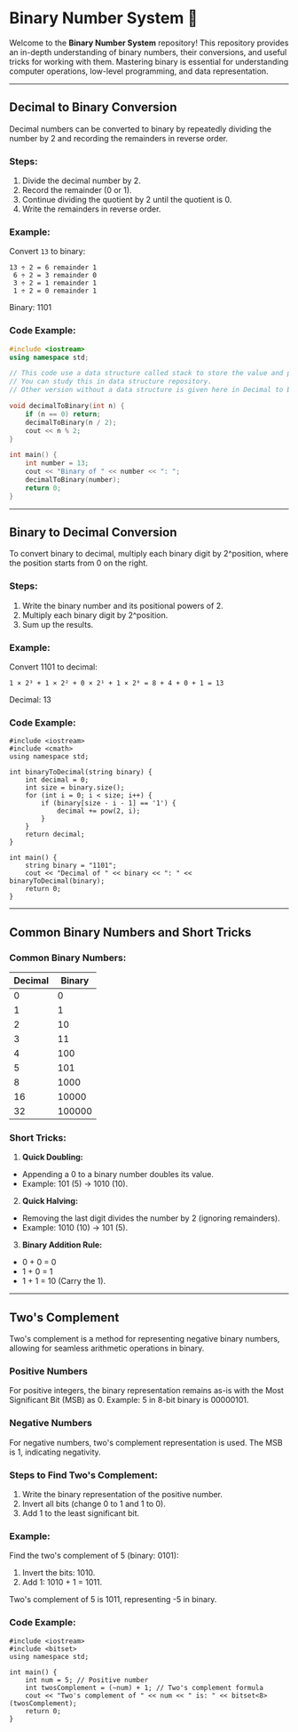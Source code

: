 # Binary Number System 📘

Welcome to the **Binary Number System** repository! This repository provides an in-depth understanding of binary numbers, their conversions, and useful tricks for working with them. Mastering binary is essential for understanding computer operations, low-level programming, and data representation.

---

## Decimal to Binary Conversion
Decimal numbers can be converted to binary by repeatedly dividing the number by 2 and recording the remainders in reverse order.

### Steps:
1. Divide the decimal number by 2.
2. Record the remainder (0 or 1).
3. Continue dividing the quotient by 2 until the quotient is 0.
4. Write the remainders in reverse order.

### Example:
Convert `13` to binary:
```
13 ÷ 2 = 6 remainder 1
 6 ÷ 2 = 3 remainder 0
 3 ÷ 2 = 1 remainder 1
 1 ÷ 2 = 0 remainder 1
```

Binary: 1101

### Code Example:
```cpp 
#include <iostream>
using namespace std;

// This code use a data structure called stack to store the value and print it. It uses first in last out method.
// You can study this in data structure repository.
// Other version without a data structure is given here in Decimal to Binary.cpp

void decimalToBinary(int n) {
    if (n == 0) return;
    decimalToBinary(n / 2);
    cout << n % 2;
}

int main() {
    int number = 13;
    cout << "Binary of " << number << ": ";
    decimalToBinary(number);
    return 0;
}
```

---

## Binary to Decimal Conversion
To convert binary to decimal, multiply each binary digit by 2^position, where the position starts from 0 on the right.

### Steps:
1. Write the binary number and its positional powers of 2.
2. Multiply each binary digit by 2^position.
3. Sum up the results.
   
### Example:
Convert 1101 to decimal:
```
1 × 2³ + 1 × 2² + 0 × 2¹ + 1 × 2⁰ = 8 + 4 + 0 + 1 = 13
```

Decimal: 13

### Code Example:
```
#include <iostream>
#include <cmath>
using namespace std;

int binaryToDecimal(string binary) {
    int decimal = 0;
    int size = binary.size();
    for (int i = 0; i < size; i++) {
        if (binary[size - i - 1] == '1') {
            decimal += pow(2, i);
        }
    }
    return decimal;
}

int main() {
    string binary = "1101";
    cout << "Decimal of " << binary << ": " << binaryToDecimal(binary);
    return 0;
}
```

---

## Common Binary Numbers and Short Tricks

### Common Binary Numbers:

| **Decimal**	| **Binary** |
|-------------|------------|
| 0	          | 0          |
| 1	          | 1          |
| 2	          | 10         |
| 3	          | 11         |
| 4	          | 100        |
| 5	          | 101        |
| 8	          | 1000       |
| 16          | 10000      |
| 32          | 100000     |

### Short Tricks:
1. **Quick Doubling:**
- Appending a 0 to a binary number doubles its value.
- Example: 101 (5) → 1010 (10).

2. **Quick Halving:**
- Removing the last digit divides the number by 2 (ignoring remainders).
- Example: 1010 (10) → 101 (5).

3. **Binary Addition Rule:**
- 0 + 0 = 0
- 1 + 0 = 1
- 1 + 1 = 10 (Carry the 1).

---

## Two's Complement
Two's complement is a method for representing negative binary numbers, allowing for seamless arithmetic operations in binary.

### Positive Numbers
For positive integers, the binary representation remains as-is with the Most Significant Bit (MSB) as 0.
Example: 5 in 8-bit binary is 00000101.

### Negative Numbers
For negative numbers, two's complement representation is used. The MSB is 1, indicating negativity.

### Steps to Find Two's Complement:
1. Write the binary representation of the positive number.
2. Invert all bits (change 0 to 1 and 1 to 0).
3. Add 1 to the least significant bit.
   
### Example:
Find the two's complement of 5 (binary: 0101):

1. Invert the bits: 1010.
2. Add 1: 1010 + 1 = 1011.

Two's complement of 5 is 1011, representing -5 in binary.

### Code Example:
```
#include <iostream>
#include <bitset>
using namespace std;

int main() {
    int num = 5; // Positive number
    int twosComplement = (~num) + 1; // Two's complement formula
    cout << "Two's complement of " << num << " is: " << bitset<8>(twosComplement);
    return 0;
}
```
